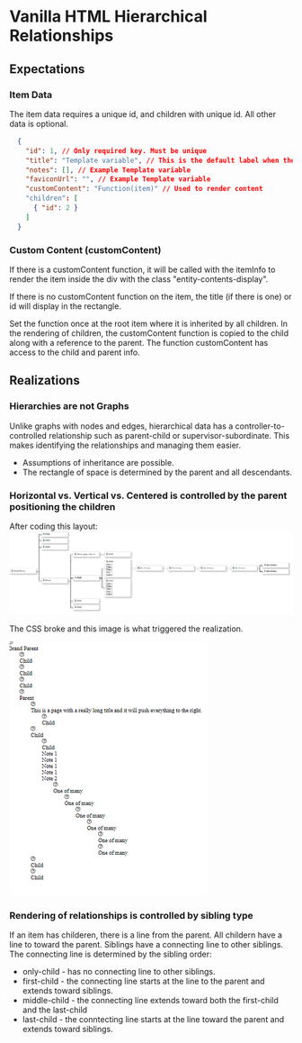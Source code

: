# Vanilla HTML Hierarchical Relationships

## Expectations

### Item Data

The item data requires a unique id, and children with unique id. All other data is optional.

```JSON
  {
    "id": 1, // Only required key. Must be unique
    "title": "Template variable", // This is the default label when there is no customContent, otherwise the id will display
    "notes": [], // Example Template variable
    "faviconUrl": "", // Example Template variable
    "customContent": "Function(item)" // Used to render content
    "children": [
      { "id": 2 } 
    ]
  }
```

### Custom Content (customContent)

If there is a customContent function, it will be called with the itemInfo to render the item inside the div with the class "entity-contents-display".

If there is no customContent function on the item, the title (if there is one) or id will display in the rectangle.

Set the function once at the root item where it is inherited by all children. In the rendering of children, the customContent function is copied to the child along with a reference to the parent. The function customContent has access to the child and parent info.

## Realizations

### Hierarchies are not Graphs

Unlike graphs with nodes and edges, hierarchical data has a controller-to-controlled relationship such as parent-child or supervisor-subordinate. This makes identifying the relationships and managing them easier.

- Assumptions of inheritance are possible.
- The rectangle of space is determined by the parent and all descendants.

### Horizontal vs. Vertical vs. Centered is controlled by the parent positioning the children

After coding this layout:
![Alt text](./documentation/images/horizontal_layout.png)

The CSS broke and this image is what triggered the realization.

![Alt text](./documentation/images/vertical_vanilla.png)

### Rendering of relationships is controlled by sibling type

If an item has childeren, there is a line from the parent.
All childern have a line to toward the parent. Siblings have a connecting line to other siblings.
The connecting line is determined by the sibling order:

- only-child - has no connecting line to other siblings.
- first-child - the connecting line starts at the line to the parent and extends toward siblings.
- middle-child - the connecting line extends toward both the first-child and the last-child
- last-child - the conntecting line starts at the line toward the parent and extends toward siblings.
